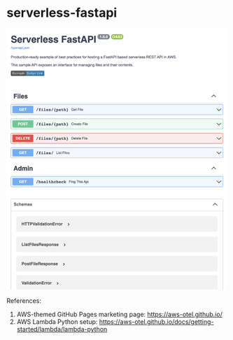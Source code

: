 # serverless-fastapi

![](./docs/openapi.png)

References:

1. AWS-themed GitHub Pages marketing page: https://aws-otel.github.io/
2. AWS Lambda Python setup: https://aws-otel.github.io/docs/getting-started/lambda/lambda-python
